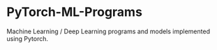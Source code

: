 # PyTorch-ML-Programs
 Machine Learning / Deep Learning programs and models implemented using Pytorch.

